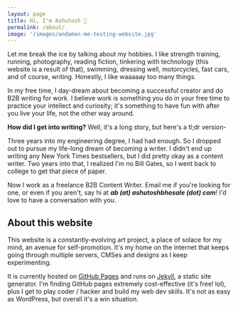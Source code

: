 ```yaml
---
layout: page
title: Hi, I'm Ashutosh 👋
permalink: /about/
image: '/images/andaman-me-testing-website.jpg'
---
```


Let me break the ice by talking about my hobbies. I like strength training, running, photography, reading fiction, tinkering with technology (this website is a result of that), swimming, dressing well, motorcycles, fast cars, and of course, writing. Honestly, I like waaaaay too many things. 

In my free time, I day-dream about becoming a successful creator and do B2B writing for work. I believe work is something you do in your free time to practice your intellect and curiosity; it's something to have fun with after you live your life, not the other way around. 

**How did I get into writing?** Well, it's a long story, but here's a tl;dr version-

Three years into my engineering degree, I had had enough. So I dropped out to pursue my life-long dream of becoming a writer. I didn't end up writing any New York Times bestsellers, but I did pretty okay as a content writer. Two years into that, I realized I'm no Bill Gates, so I went back to college to get that piece of paper. 

Now I work as a freelance B2B Content Writer. Email me if you're looking for one, or even if you aren't, say hi at ***ab (at) ashutoshbhosale (dot) com***! I'd love to have a conversation with you.

## About this website

This website is a constantly-evolving art project, a place of solace for my mind, an avenue for self-promotion. It's my home on the internet that keeps going through multiple servers, CMSes and designs as I keep experimenting.

It is currently hosted on [GitHub Pages](https://pages.github.com/) and runs on [Jekyll](https://jekyllrb.com/), a static site generator. I'm finding GitHub pages extremely cost-effective (it's free! lol), plus I get to play coder / hacker and build my web dev skills. It's not as easy as WordPress, but overall it's a win situation.